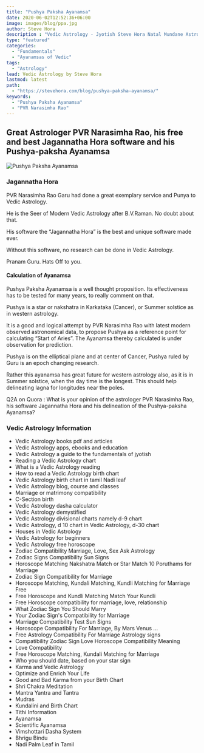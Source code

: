```yaml
---
title: "Pushya Paksha Ayanamsa"
date: 2020-06-02T12:52:36+06:00
image: images/blog/ppa.jpg
author: Steve Hora
description : "Vedic Astrology - Jyotish Steve Hora Natal Mundane Astrology Horoscope Reading Predictions Pushya Paksha Ayanamsa"
type: "featured"
categories: 
  - "Fundamentals"
  - "Ayanamsas of Vedic"
tags:
  - "Astrology"
lead: Vedic Astrology by Steve Hora
lastmod: latest 
path:
  - "https://stevehora.com/blog/pushya-paksha-ayanamsa/"
keywords:
  - "Pushya Paksha Ayanamsa"
  - "PVR Narasimha Rao"
---
```


## Great Astrologer PVR Narasimha Rao, his free and best Jagannatha Hora software and his Pushya-paksha Ayanamsa

![Pushya Paksha Ayanamsa ](/images/blog/ayan.jpg)


### Jagannatha Hora

PVR Narasimha Rao Garu had done a great exemplary service and Punya to Vedic Astrology.

He is the Seer of Modern Vedic Astrology after B.V.Raman. No doubt about that.

His software the “Jagannatha Hora” is the best and unique software made ever.

Without this software, no research can be done in Vedic Astrology.

Pranam Guru. Hats Off to you.

#### Calculation of Ayanamsa

Pushya Paksha Ayanamsa is a well thought proposition. Its effectiveness has to be tested for many years, to really comment on that.

Pushya is a star or nakshatra in Karkataka (Cancer), or Summer solstice as in western astrology.


It is a good and logical attempt by PVR Narasimha Rao with latest modern observed astronomical data, to propose Pushya as a reference point for calculating “Start of Aries”. The Ayanamsa thereby calculated is under observation for prediction.

Pushya is on the elliptical plane and at center of Cancer, Pushya ruled by Guru is an epoch changing research.

Rather this ayanamsa has great future for western astrology also, as it is in Summer solstice, when the day time is the longest. This should help delineating lagna for longitudes near the poles.

Q2A on Quora : What is your opinion of the astrologer PVR Narasimha Rao, his software Jagannatha Hora and his delineation of the Pushya-paksha Ayanamsa?

### Vedic Astrology Information

* Vedic Astrology books pdf and articles
* Vedic Astrology apps, ebooks and education
* Vedic Astrology a guide to the fundamentals of jyotish
* Reading a Vedic Astrology chart
* What is a Vedic Astrology reading
* How to read a Vedic Astrology birth chart
* Vedic Astrology birth chart in tamil Nadi leaf
* Vedic Astrology blog, course and classes
* Marriage or matrimony compatibility
* C-Section birth
* Vedic Astrology dasha calculator
* Vedic Astrology demystified
* Vedic Astrology divisional charts namely d-9 chart
* Vedic Astrology, d 10 chart in Vedic Astrology, d-30 chart
* Houses in Vedic Astrology
* Vedic Astrology for beginners
* Vedic Astrology free horoscope
* Zodiac Compatibility   Marriage, Love, Sex   Ask Astrology
* Zodiac Signs Compatibility   Sun Signs
* Horoscope Matching   Nakshatra Match or Star Match   10 Poruthams for Marriage
* Zodiac Sign Compatibility for Marriage
* Horoscope Matching, Kundali Matching, Kundli Matching for Marriage Free
* Free Horoscope and Kundli Matching   Match Your Kundli
* Free Horoscope compatibility for marriage, love, relationship
* What Zodiac Sign You Should Marry
* Your Zodiac Sign's Compatibility for Marriage
* Marriage Compatibility Test   Sun Signs
* Horoscope Compatibility For Marriage, By Mars   Venus ...
* Free Astrology Compatibility For Marriage   Astrology signs
* Compatibility Zodiac Sign Love Horoscope Compatibility Meaning
* Love Compatibility
* Free Horoscope Matching, Kundali Matching for Marriage
* Who you should date, based on your star sign
* Karma and Vedic Astrology
* Optimize and Enrich Your Life
* Good and Bad Karma from your Birth Chart
* Shri Chakra Meditation
* Mantra Yantra and Tantra
* Mudras
* Kundalini and Birth Chart
* Tithi Information
* Ayanamsa
* Scientific Ayanamsa
* Vimshottari Dasha System
* Bhrigu Bindu
* Nadi Palm Leaf in Tamil